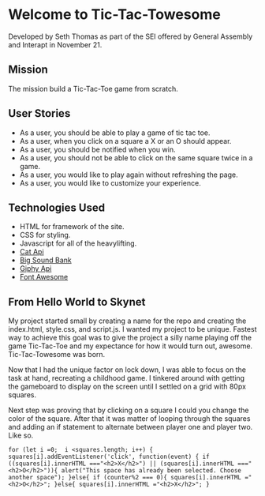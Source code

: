 # Welcome to Tic-Tac-Towesome
Developed by Seth Thomas as part of the SEI offered by General Assembly and Interapt in November 21.

## Mission
The mission build a Tic-Tac-Toe game from scratch.

## User Stories
- As a user, you should  be able to play a game of tic tac toe.
- As a user, when you click on a square a X or an O should appear.
- As a user, you should be notified when you win.
- As a user, you should not be able to click on the same square twice in a game.
- As a user, you would like to play again without refreshing the page.
- As a user, you would like to customize your experience.

## Technologies Used
- HTML for framework of the site.
- CSS for styling.
- Javascript for all of the heavylifting.
- [Cat Api](https://thecatapi.com)
- [Big Sound Bank]("https://bigsoundbank.com)
- [Giphy Api](https://giphy.com)
- [Font Awesome](https://fontawesome.com)

## From Hello World to Skynet
My project started small by creating a name for the repo and creating the index.html, style.css, and  script.js. I wanted my project to be unique. Fastest way to achieve this goal was to give the project a silly name playing off the game Tic-Tac-Toe and my expectance for how it would turn out, awesome. Tic-Tac-Towesome was born. 

Now that I had the unique factor on lock down, I was able to focus on the task at hand, recreating a childhood game. I tinkered around with getting the gameboard to display on the screen until I settled on a grid with 80px squares.

Next step was proving that by clicking on a square I could you change the color of the square. After that it was matter of looping through the squares and adding an if statement to alternate between player one and player two. Like so.

`for (let i =0;  i <squares.length; i++) {
     squares[i].addEventListener('click', function(event) {
         if ((squares[i].innerHTML ==="<h2>X</h2>") || (squares[i].innerHTML ==="<h2>O</h2>")){
             alert("This space has already been selected. Choose another space");
         }else{
             if (counter%2 === 0){
                 squares[i].innerHTML ="<h2>O</h2>";
             }else{
                 squares[i].innerHTML ="<h2>X</h2>";
             }
`

